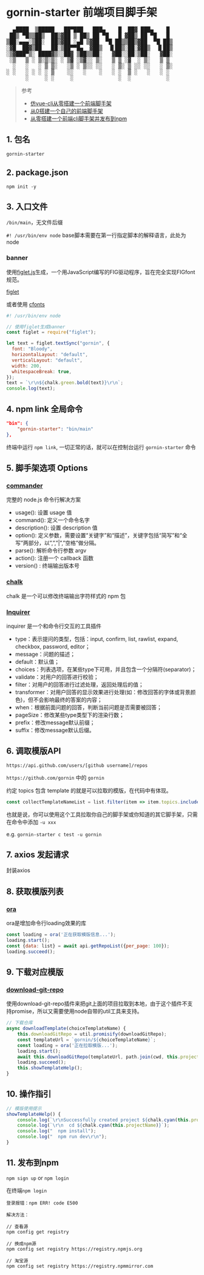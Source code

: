 # gornin-starter 前端项目脚手架

<pre>
  ▄████  ▒█████   ██▀███   ███▄    █  ██▓ ███▄    █ 
 ██▒ ▀█▒▒██▒  ██▒▓██ ▒ ██▒ ██ ▀█   █ ▓██▒ ██ ▀█   █ 
▒██░▄▄▄░▒██░  ██▒▓██ ░▄█ ▒▓██  ▀█ ██▒▒██▒▓██  ▀█ ██▒
░▓█  ██▓▒██   ██░▒██▀▀█▄  ▓██▒  ▐▌██▒░██░▓██▒  ▐▌██▒
░▒▓███▀▒░ ████▓▒░░██▓ ▒██▒▒██░   ▓██░░██░▒██░   ▓██░
 ░▒   ▒ ░ ▒░▒░▒░ ░ ▒▓ ░▒▓░░ ▒░   ▒ ▒ ░▓  ░ ▒░   ▒ ▒ 
  ░   ░   ░ ▒ ▒░   ░▒ ░ ▒░░ ░░   ░ ▒░ ▒ ░░ ░░   ░ ▒░
░ ░   ░ ░ ░ ░ ▒    ░░   ░    ░   ░ ░  ▒ ░   ░   ░ ░ 
      ░     ░ ░     ░              ░  ░           ░ 
</pre>

> 参考 
> - [仿vue-cli从零搭建一个前端脚手架](https://juejin.cn/post/7125631921375150110)
> - [从0搭建一个自己的前端脚手架](https://juejin.cn/post/6844904038987726856)
> - [从零搭建一个前端cli脚手架并发布到npm](https://juejin.cn/post/7010673349571379231)

## 1. 包名

`gornin-starter`

## 2. package.json

`npm init -y`

## 3. 入口文件

`/bin/main`，无文件后缀

`#! /usr/bin/env node` base脚本需要在第一行指定脚本的解释语言，此处为node

### banner

使用[figlet.js](https://github.com/patorjk/figlet.js)生成，一个用JavaScript编写的FIG驱动程序，旨在完全实现FIGfont规范。

[figlet](http://www.figlet.org/)

或者使用 [cfonts](https://www.npmjs.com/package/cfonts)

```js
#! /usr/bin/env node

// 使用figlet生成banner
const figlet = require("figlet");

let text = figlet.textSync("gornin", {
  font: "Bloody",
  horizontalLayout: "default",
  verticalLayout: "default",
  width: 200,
  whitespaceBreak: true,
});
text = `\r\n${chalk.green.bold(text)}\r\n`;
console.log(text);
```

## 4. npm link 全局命令

```json
"bin": {
    "gornin-starter": "bin/main"
},
```

终端中运行 `npm link`, 一切正常的话，就可以在控制台运行 `gornin-starter` 命令

## 5. 脚手架选项 Options

### [commander](https://github.com/tj/commander.js/blob/master/Readme_zh-CN.md)

完整的 node.js 命令行解决方案

- usage(): 设置 usage 值
- command(): 定义一个命令名字
- description(): 设置 description 值
- option(): 定义参数，需要设置“关键字”和“描述”，关键字包括“简写”和“全写”两部分，以”,”,”|”,”空格”做分隔。
- parse(): 解析命令行参数 argv
- action(): 注册一个 callback 函数
- version() : 终端输出版本号


### [chalk](https://github.com/chalk/chalk)

chalk 是一个可以修改终端输出字符样式的 npm 包

### [Inquirer](https://github.com/SBoudrias/Inquirer.js)

inquirer 是一个和命令行交互的工具插件

- type：表示提问的类型，包括：input, confirm, list, rawlist, expand, checkbox, password, editor；
- message：问题的描述；
- default：默认值；
- choices：列表选项，在某些type下可用，并且包含一个分隔符(separator)；
- validate：对用户的回答进行校验；
- filter：对用户的回答进行过滤处理，返回处理后的值；
- transformer：对用户回答的显示效果进行处理(如：修改回答的字体或背景颜色)，但不会影响最终的答案的内容；
- when：根据前面问题的回答，判断当前问题是否需要被回答；
- pageSize：修改某些type类型下的渲染行数；
- prefix：修改message默认前缀；
- suffix：修改message默认后缀。

## 6. 调取模版API

`https://api.github.com/users/[github username]/repos`

`https://github.com/gornin` 中的 `gornin`

约定 topics 包含 template 的就是可以拉取的模版，在代码中有体现。

```js
const collectTemplateNameList = list.filter(item => item.topics.includes('template')).map(item => item.name);
```

也就是说，你可以使用这个工具拉取你自己的脚手架或你知道的其它脚手架，只需在命令中添加 `-u xxx`

e.g. `gornin-starter c test -u gornin`

## 7. axios 发起请求

封装axios

## 8. 获取模版列表

### [ora](https://github.com/sindresorhus/ora)

ora是增加命令行loading效果的库

```js
const loading = ora('正在获取模版信息...');
loading.start();
const {data: list} = await api.getRepoList({per_page: 100});
loading.succeed();
```

## 9. 下载对应模版

### [download-git-repo](https://www.npmjs.com/package/download-git-repo)

使用download-git-repo插件来把git上面的项目拉取到本地，由于这个插件不支持promise，所以又需要使用node自带的util工具来支持。

```js
// 下载仓库
async downloadTemplate(choiceTemplateName) {
    this.downloadGitRepo = util.promisify(downloadGitRepo);
    const templateUrl = `gornin/${choiceTemplateName}`;
    const loading = ora('正在拉取模版...');
    loading.start();
    await this.downloadGitRepo(templateUrl, path.join(cwd, this.projectName));
    loading.succeed();
    this.showTemplateHelp();
}
```

## 10. 操作指引

```js
// 模版使用提示
showTemplateHelp() {
    console.log(`\r\nSuccessfully created project ${chalk.cyan(this.projectName)}`);
    console.log(`\r\n  cd ${chalk.cyan(this.projectName)}`);
    console.log("  npm install");
    console.log("  npm run dev\r\n");
}
```

## 11. 发布到npm

`npm sign up` or `npm login`

在终端`npm login`

```text
登录报错：npm ERR! code E500 

解决方法：

// 查看源
npm config get registry

// 换成npm源
npm config set registry https://registry.npmjs.org

// 淘宝源
npm config set registry https://registry.npmmirror.com
```